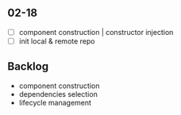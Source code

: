 ## 02-18

- [ ] component construction | constructor injection
- [ ] init local & remote repo

## Backlog

- component construction
- dependencies selection
- lifecycle management